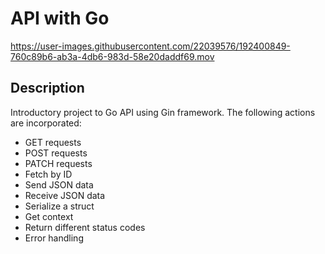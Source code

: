 # API with Go



https://user-images.githubusercontent.com/22039576/192400849-760c89b6-ab3a-4db6-983d-58e20daddf69.mov



## Description

Introductory project to Go API using Gin framework. The following actions are incorporated:

- GET requests
- POST requests
- PATCH requests
- Fetch by ID
- Send JSON data
- Receive JSON data
- Serialize a struct
- Get context
- Return different status codes 
- Error handling 

